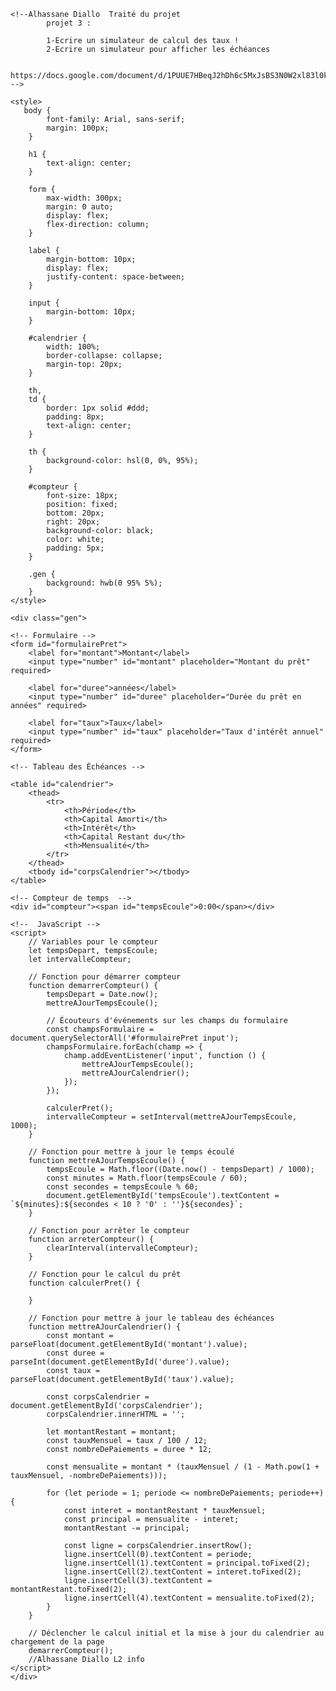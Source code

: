 <!DOCTYPE html>
<html lang="fr">
<head>
    <meta charset="UTF-8">
    <meta name="viewport" content="width=device-width, initial-scale=1.0">
    <title>Simulateur de Prêt</title>

    <!--Alhassane Diallo  Traité du projet 
            projet 3 : 

            1-Ecrire un simulateur de calcul des taux ! 
            2-Ecrire un simulateur pour afficher les échéances

             https://docs.google.com/document/d/1PUUE7HBeqJ2hDh6c5MxJsBS3N0W2xl83l0kaVofl4V4/edit#heading=h.cp5lm84zoza0
    -->
  
    <style>
       body {
            font-family: Arial, sans-serif;
            margin: 100px;
        }

        h1 {
            text-align: center;
        }

        form {
            max-width: 300px;
            margin: 0 auto;
            display: flex;
            flex-direction: column;
        }

        label {
            margin-bottom: 10px;
            display: flex;
            justify-content: space-between;
        }

        input {
            margin-bottom: 10px;
        }

        #calendrier {
            width: 100%;
            border-collapse: collapse;
            margin-top: 20px;
        }

        th,
        td {
            border: 1px solid #ddd;
            padding: 8px;
            text-align: center;
        }

        th {
            background-color: hsl(0, 0%, 95%);
        }

        #compteur {
            font-size: 18px;
            position: fixed;
            bottom: 20px;
            right: 20px;
            background-color: black;
            color: white;
            padding: 5px;
        }

        .gen {
            background: hwb(0 95% 5%);
        }
    </style>
</head>
<body>
    
    <div class="gen">
    
    <!-- Formulaire -->
    <form id="formulairePret">
        <label for="montant">Montant</label>
        <input type="number" id="montant" placeholder="Montant du prêt" required>

        <label for="duree">années</label>
        <input type="number" id="duree" placeholder="Durée du prêt en années" required>

        <label for="taux">Taux</label>
        <input type="number" id="taux" placeholder="Taux d'intérêt annuel" required>
    </form>

    <!-- Tableau des Échéances -->
   
    <table id="calendrier">
        <thead>
            <tr>
                <th>Période</th>
                <th>Capital Amorti</th>
                <th>Intérêt</th>
                <th>Capital Restant du</th>
                <th>Mensualité</th>
            </tr>
        </thead>
        <tbody id="corpsCalendrier"></tbody>
    </table>

    <!-- Compteur de temps  -->
    <div id="compteur"><span id="tempsEcoule">0:00</span></div>

    <!--  JavaScript -->
    <script>
        // Variables pour le compteur
        let tempsDepart, tempsEcoule;
        let intervalleCompteur;

        // Fonction pour démarrer compteur
        function demarrerCompteur() {
            tempsDepart = Date.now();
            mettreAJourTempsEcoule();

            // Écouteurs d'événements sur les champs du formulaire
            const champsFormulaire = document.querySelectorAll('#formulairePret input');
            champsFormulaire.forEach(champ => {
                champ.addEventListener('input', function () {
                    mettreAJourTempsEcoule();
                    mettreAJourCalendrier();
                });
            });

            calculerPret(); 
            intervalleCompteur = setInterval(mettreAJourTempsEcoule, 1000);
        }

        // Fonction pour mettre à jour le temps écoulé
        function mettreAJourTempsEcoule() {
            tempsEcoule = Math.floor((Date.now() - tempsDepart) / 1000);
            const minutes = Math.floor(tempsEcoule / 60);
            const secondes = tempsEcoule % 60;
            document.getElementById('tempsEcoule').textContent = `${minutes}:${secondes < 10 ? '0' : ''}${secondes}`;
        }

        // Fonction pour arrêter le compteur
        function arreterCompteur() {
            clearInterval(intervalleCompteur);
        }

        // Fonction pour le calcul du prêt
        function calculerPret() {
           
        }

        // Fonction pour mettre à jour le tableau des échéances
        function mettreAJourCalendrier() {
            const montant = parseFloat(document.getElementById('montant').value);
            const duree = parseInt(document.getElementById('duree').value);
            const taux = parseFloat(document.getElementById('taux').value);

            const corpsCalendrier = document.getElementById('corpsCalendrier');
            corpsCalendrier.innerHTML = '';

            let montantRestant = montant;
            const tauxMensuel = taux / 100 / 12;
            const nombreDePaiements = duree * 12;

            const mensualite = montant * (tauxMensuel / (1 - Math.pow(1 + tauxMensuel, -nombreDePaiements)));

            for (let periode = 1; periode <= nombreDePaiements; periode++) {
                const interet = montantRestant * tauxMensuel;
                const principal = mensualite - interet;
                montantRestant -= principal;

                const ligne = corpsCalendrier.insertRow();
                ligne.insertCell(0).textContent = periode;
                ligne.insertCell(1).textContent = principal.toFixed(2);
                ligne.insertCell(2).textContent = interet.toFixed(2);
                ligne.insertCell(3).textContent = montantRestant.toFixed(2);
                ligne.insertCell(4).textContent = mensualite.toFixed(2);
            }
        }

        // Déclencher le calcul initial et la mise à jour du calendrier au chargement de la page
        demarrerCompteur();
        //Alhassane Diallo L2 info
    </script>
    </div>
</body>
</html>
